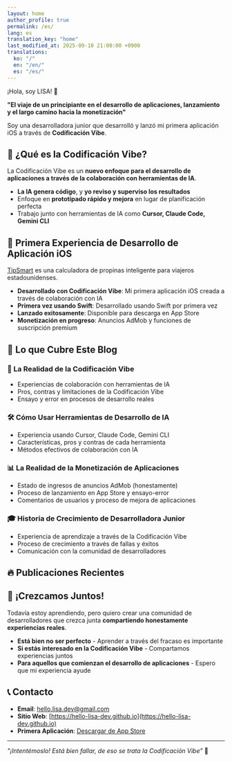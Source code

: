 ```yaml
---
layout: home
author_profile: true
permalink: /es/
lang: es
translation_key: "home"
last_modified_at: 2025-09-10 21:00:00 +0900
translations:
  ko: "/"
  en: "/en/"
  es: "/es/"
---
```


¡Hola, soy LISA! 👋

**"El viaje de un principiante en el desarrollo de aplicaciones, lanzamiento y el largo camino hacia la monetización"**

Soy una desarrolladora junior que desarrolló y lanzó mi primera aplicación iOS a través de **Codificación Vibe**.

## 🚀 ¿Qué es la Codificación Vibe?

La Codificación Vibe es un **nuevo enfoque para el desarrollo de aplicaciones a través de la colaboración con herramientas de IA**.

- **La IA genera código**, y **yo reviso y superviso los resultados**
- Enfoque en **prototipado rápido y mejora** en lugar de planificación perfecta
- Trabajo junto con herramientas de IA como **Cursor, Claude Code, Gemini CLI**

## 📱 Primera Experiencia de Desarrollo de Aplicación iOS

[TipSmart](https://apps.apple.com/app/tipsmart-tip-calculator/id6749946714) es una calculadora de propinas inteligente para viajeros estadounidenses.

- **Desarrollado con Codificación Vibe**: Mi primera aplicación iOS creada a través de colaboración con IA
- **Primera vez usando Swift**: Desarrollado usando Swift por primera vez
- **Lanzado exitosamente**: Disponible para descarga en App Store
- **Monetización en progreso**: Anuncios AdMob y funciones de suscripción premium

## 📝 Lo que Cubre Este Blog

### 🎯 La Realidad de la Codificación Vibe
- Experiencias de colaboración con herramientas de IA
- Pros, contras y limitaciones de la Codificación Vibe
- Ensayo y error en procesos de desarrollo reales

### 🛠️ Cómo Usar Herramientas de Desarrollo de IA
- Experiencia usando Cursor, Claude Code, Gemini CLI
- Características, pros y contras de cada herramienta
- Métodos efectivos de colaboración con IA

### 📊 La Realidad de la Monetización de Aplicaciones
- Estado de ingresos de anuncios AdMob (honestamente)
- Proceso de lanzamiento en App Store y ensayo-error
- Comentarios de usuarios y proceso de mejora de aplicaciones

### 🎓 Historia de Crecimiento de Desarrolladora Junior
- Experiencia de aprendizaje a través de la Codificación Vibe
- Proceso de crecimiento a través de fallas y éxitos
- Comunicación con la comunidad de desarrolladores

## 🔥 Publicaciones Recientes

<!-- Las publicaciones más recientes se mostrarán automáticamente por el diseño de inicio -->

## 💬 ¡Crezcamos Juntos!

Todavía estoy aprendiendo, pero quiero crear una comunidad de desarrolladores que crezca junta **compartiendo honestamente experiencias reales**.

- **Está bien no ser perfecto** - Aprender a través del fracaso es importante
- **Si estás interesado en la Codificación Vibe** - Compartamos experiencias juntos
- **Para aquellos que comienzan el desarrollo de aplicaciones** - Espero que mi experiencia ayude

## 📞 Contacto

- **Email**: [hello.lisa.dev@gmail.com](mailto:hello.lisa.dev@gmail.com)
- **Sitio Web**: [https://hello-lisa-dev.github.io](https://hello-lisa-dev.github.io)
- **Primera Aplicación**: [Descargar de App Store](https://apps.apple.com/app/tipsmart-tip-calculator/id6749946714)

---

*"¡Intentémoslo! Está bien fallar, de eso se trata la Codificación Vibe"* 🎵